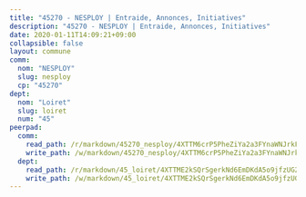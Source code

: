 ```yaml
---
title: "45270 - NESPLOY | Entraide, Annonces, Initiatives"
description: "45270 - NESPLOY | Entraide, Annonces, Initiatives"
date: 2020-01-11T14:09:21+09:00
collapsible: false
layout: commune
comm:
  nom: "NESPLOY"
  slug: nesploy
  cp: "45270"
dept:
  nom: "Loiret"
  slug: loiret
  num: "45"
peerpad:
  comm:
    read_path: /r/markdown/45270_nesploy/4XTTM6crP5PheZiYa2a3FYnaWNJrkFn3CVXVM9tVtDKpxh3CT
    write_path: /w/markdown/45270_nesploy/4XTTM6crP5PheZiYa2a3FYnaWNJrkFn3CVXVM9tVtDKpxh3CT-K3TgUMQYtKZU56ogEtrYVdqLFxqSXsChHfkNwK6g3zz8g6TQbzTyQHjQTMMnwqHSDtdPKari5zStXkuj5MMuiWe2CYGrotxHbun1hBWJiWbPiuNkyx3ALxYi918Uu1f9nubH5Xps
  dept:
    read_path: /r/markdown/45_loiret/4XTTME2kSQrSgerkNd6EmDKdA5o9jfzUG2SAG8C2qVYb3YXN4
    write_path: /w/markdown/45_loiret/4XTTME2kSQrSgerkNd6EmDKdA5o9jfzUG2SAG8C2qVYb3YXN4-K3TgULpEDoP6p5UphGUnEGQQDb2AQTj81Z2trE1ZVsdtBZSXUbkVLE9oEias3DdMz5vmgxRH8ErfnuyVj2VYfJxxhBMoq5ZxQCDrb2jTVFkww5uEThgDKwT8pF9LfJGTpqNraKjJ
---
```


